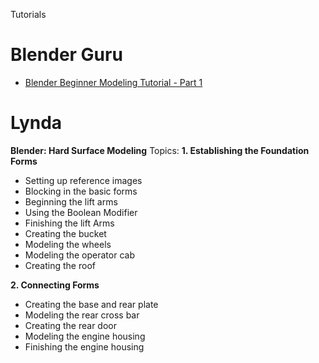Tutorials

# Blender Guru
 * [Blender Beginner Modeling Tutorial - Part 1](https://www.youtube.com/watch?v=yi87Dap_WOc&t=139s)



# Lynda
**Blender: Hard Surface Modeling**
Topics: 
**1. Establishing the Foundation Forms**
* Setting up reference images
* Blocking in the basic forms
* Beginning the lift arms
* Using the Boolean Modifier
* Finishing the lift Arms
* Creating the bucket
* Modeling the wheels
* Modeling the operator cab
* Creating the roof

**2. Connecting Forms**
* Creating the base and rear plate
* Modeling the rear cross bar
* Creating the rear door
* Modeling the engine housing
* Finishing the engine housing

